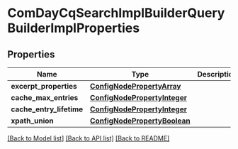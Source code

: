 # ComDayCqSearchImplBuilderQueryBuilderImplProperties

## Properties
Name | Type | Description | Notes
------------ | ------------- | ------------- | -------------
**excerpt_properties** | [**ConfigNodePropertyArray**](ConfigNodePropertyArray.md) |  | [optional] 
**cache_max_entries** | [**ConfigNodePropertyInteger**](ConfigNodePropertyInteger.md) |  | [optional] 
**cache_entry_lifetime** | [**ConfigNodePropertyInteger**](ConfigNodePropertyInteger.md) |  | [optional] 
**xpath_union** | [**ConfigNodePropertyBoolean**](ConfigNodePropertyBoolean.md) |  | [optional] 

[[Back to Model list]](../README.md#documentation-for-models) [[Back to API list]](../README.md#documentation-for-api-endpoints) [[Back to README]](../README.md)


